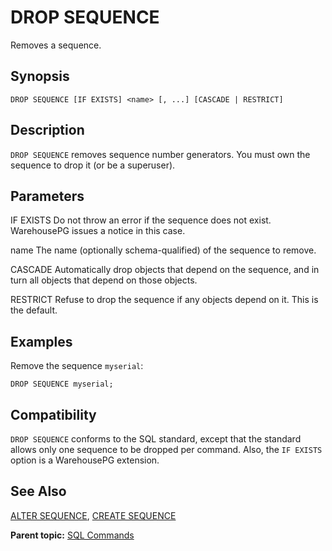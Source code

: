 # DROP SEQUENCE 

Removes a sequence.

## <a id="section2"></a>Synopsis 

``` {#sql_command_synopsis}
DROP SEQUENCE [IF EXISTS] <name> [, ...] [CASCADE | RESTRICT]
```

## <a id="section3"></a>Description 

`DROP SEQUENCE` removes sequence number generators. You must own the sequence to drop it \(or be a superuser\).

## <a id="section4"></a>Parameters 

IF EXISTS
Do not throw an error if the sequence does not exist. WarehousePG issues a notice in this case.

name
The name \(optionally schema-qualified\) of the sequence to remove.

CASCADE
Automatically drop objects that depend on the sequence, and in turn all objects that depend on those objects.

RESTRICT
Refuse to drop the sequence if any objects depend on it. This is the default.

## <a id="section5"></a>Examples 

Remove the sequence `myserial`:

```
DROP SEQUENCE myserial;
```

## <a id="section6"></a>Compatibility 

`DROP SEQUENCE` conforms to the SQL standard, except that the standard allows only one sequence to be dropped per command. Also, the `IF EXISTS` option is a WarehousePG extension.

## <a id="section7"></a>See Also 

[ALTER SEQUENCE](ALTER_SEQUENCE.html), [CREATE SEQUENCE](CREATE_SEQUENCE.html)

**Parent topic:** [SQL Commands](../sql_commands/sql_ref.html)

